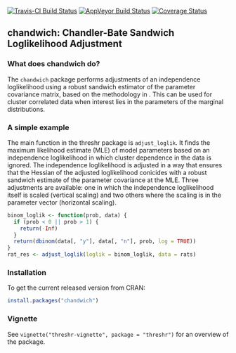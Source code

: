 
<!-- README.md is generated from README.Rmd. Please edit that file -->
[![Travis-CI Build Status](https://travis-ci.org/paulnorthrop/chandwich.svg?branch=master)](https://travis-ci.org/paulnorthrop/chandwich) [![AppVeyor Build Status](https://ci.appveyor.com/api/projects/status/github/paulnorthrop/chandwich?branch=master&svg=true)](https://ci.appveyor.com/project/paulnorthrop/chandwich) [![Coverage Status](https://codecov.io/github/paulnorthrop/chandwich/coverage.svg?branch=master)](https://codecov.io/github/paulnorthrop/chandwich?branch=master)

chandwich: Chandler-Bate Sandwich Loglikelihood Adjustment
----------------------------------------------------------

### What does chandwich do?

The `chandwich` package performs adjustments of an independence loglikelihood using a robust sandwich estimator of the parameter covariance matrix, based on the methodology in . This can be used for cluster correlated data when interest lies in the parameters of the marginal distributions.

### A simple example

The main function in the threshr package is `adjust_loglik`. It finds the maximum likelihood estimate (MLE) of model parameters based on an independence loglikelihood in which cluster dependence in the data is ignored. The independence loglikelihood is adjusted in a way that ensures that the Hessian of the adjusted loglikelihood conicides with a robust sandwich estimate of the parameter covariance at the MLE. Three adjustments are available: one in which the independence loglikelihood itself is scaled (vertical scaling) and two others where the scaling is in the parameter vector (horizontal scaling).

``` r
binom_loglik <- function(prob, data) {
  if (prob < 0 || prob > 1) {
    return(-Inf)
  }
  return(dbinom(data[, "y"], data[, "n"], prob, log = TRUE))
}
rat_res <- adjust_loglik(loglik = binom_loglik, data = rats)
```

### Installation

To get the current released version from CRAN:

``` r
install.packages("chandwich")
```

### Vignette

See `vignette("threshr-vignette", package = "threshr")` for an overview of the package.
